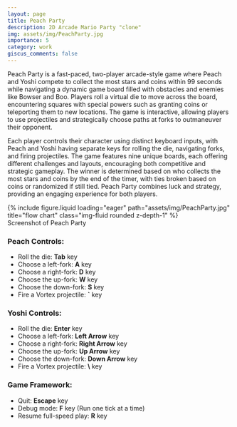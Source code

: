 ```yaml
---
layout: page
title: Peach Party
description: 2D Arcade Mario Party "clone"
img: assets/img/PeachParty.jpg
importance: 5
category: work
giscus_comments: false
---
```


Peach Party is a fast-paced, two-player arcade-style game where Peach and Yoshi compete to collect the most stars and coins within 99 seconds while navigating a dynamic game board filled with obstacles and enemies like Bowser and Boo. Players roll a virtual die to move across the board, encountering squares with special powers such as granting coins or teleporting them to new locations. The game is interactive, allowing players to use projectiles and strategically choose paths at forks to outmaneuver their opponent.

Each player controls their character using distinct keyboard inputs, with Peach and Yoshi having separate keys for rolling the die, navigating forks, and firing projectiles. The game features nine unique boards, each offering different challenges and layouts, encouraging both competitive and strategic gameplay. The winner is determined based on who collects the most stars and coins by the end of the timer, with ties broken based on coins or randomized if still tied. Peach Party combines luck and strategy, providing an engaging experience for both players.

<div class="row">
    <div class="col-sm mt-3 mt-md-0">
        {% include figure.liquid loading="eager" path="assets/img/PeachParty.jpg" title="flow chart" class="img-fluid rounded z-depth-1" %}
    </div>
</div>
<div class="caption">
    Screenshot of Peach Party
</div>

### Peach Controls:

- Roll the die: **Tab** key
- Choose a left-fork: **A** key
- Choose a right-fork: **D** key
- Choose the up-fork: **W** key
- Choose the down-fork: **S** key
- Fire a Vortex projectile: **`** key

### Yoshi Controls:

- Roll the die: **Enter** key
- Choose a left-fork: **Left Arrow** key
- Choose a right-fork: **Right Arrow** key
- Choose the up-fork: **Up Arrow** key
- Choose the down-fork: **Down Arrow** key
- Fire a Vortex projectile: **\\** key

### Game Framework:

- Quit: **Escape** key
- Debug mode: **F** key (Run one tick at a time)
- Resume full-speed play: **R** key
